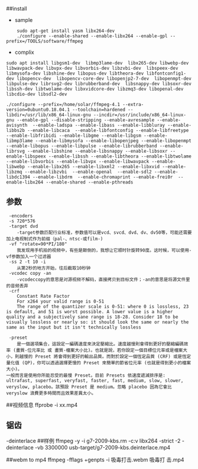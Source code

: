 ##install
+ sample
```
	sudo apt-get install yasm libx264-dev
	./configure --enable-shared --enable-libx264 --enable-gpl --prefix=/TOOLS/software/ffmpeg
```
+ complix
```
sudo apt install libgsm1-dev  libmp3lame-dev  libx265-dev libwebp-dev libwavpack-dev libvpx-dev libvorbis-dev libzvbi-dev  libspeex-dev libmysofa-dev libshine-dev libopus-dev libtheora-dev libfontconfig1-dev libopencv-dev  libopencv-core-dev libopenjp2-7-dev  libopenmpt-dev libpulse-dev librsvg2-dev librubberband-dev  libsnappy-dev libsoxr-dev libssh-dev libtwolame-dev libxvidcore-dev libzmq3-dev libopenal-dev libcdio-dev libsdl2-dev

./configure --prefix=/home/solar/ffmpeg-4.1 --extra-version=0ubuntu0.18.04.1 --toolchain=hardened --libdir=/usr/lib/x86_64-linux-gnu --incdir=/usr/include/x86_64-linux-gnu --enable-gpl --disable-stripping --enable-avresample --enable-avisynth  --enable-ladspa --enable-libass --enable-libbluray --enable-libbs2b --enable-libcaca  --enable-libfontconfig --enable-libfreetype --enable-libfribidi --enable-libgme --enable-libgsm --enable-libmp3lame --enable-libmysofa --enable-libopenjpeg --enable-libopenmpt --enable-libopus --enable-libpulse --enable-librubberband --enable-librsvg --enable-libshine --enable-libsnappy --enable-libsoxr --enable-libspeex --enable-libssh --enable-libtheora --enable-libtwolame --enable-libvorbis --enable-libvpx --enable-libwavpack --enable-libwebp --enable-libx265 --enable-libxml2 --enable-libxvid --enable-libzmq --enable-libzvbi  --enable-openal  --enable-sdl2 --enable-libdc1394 --enable-libdrm  --enable-chromaprint --enable-frei0r  --enable-libx264 --enable-shared --enable-pthreads

```
## 参数
	 -encoders
	 -s 720*576
	 -target dvd
	 	-target参数匹配行业标准，参数值可以是vcd、svcd、dvd、dv、dv50等，可能还需要加上电视制式作为前缀（pal-、ntsc-或film-)
	 -vf "rotate=90*PI/180"
	 	我发现用手机拍的视频中，有些是颠倒的，我想让它顺时针旋转90度。这时候，可以使用-vf参数加入一个过滤器
	 -ss 2 -t 10 -i
	 	从第2秒的地方开始，往后截取10秒钟
	 -vcodec copy -an
	 	-vcodeccopy的意思是对源视频不解码，直接拷贝到目标文件；-an的意思是将源文件里的音频丢弃
	 -crf
	 	Constant Rate Factor
	 	For x264 your valid range is 0-51
		The range of the quantizer scale is 0-51: where 0 is lossless, 23 is default, and 51 is worst possible. A lower value is a higher quality and a subjectively sane range is 18-28. Consider 18 to be visually lossless or nearly so: it should look the same or nearly the same as the input but it isn't technically lossless
		
	 -preset
	 	是一個選項集合，這設定一編碼速度來決定壓縮比。速度越慢則會得到更好的壓縮編碼效率 (畫質-位元率比 或 畫質-檔案大小比)。也就是說，若你設定一個目標位元率或是檔案大小，則越慢的 Preset 將會得到更好的輸出品質。而對於設定一個恆定品質 (CRF) 或是恆定量化值 (QP)，你可以透過選擇更慢的 Preset 來簡單的節省位元率 (也就是得到更小的檔案大小)。
	一般而言是使用你所能忍受的最慢 Preset。目前 Presets 依速度遞減排序是: ultrafast, superfast, veryfast, faster, fast, medium, slow, slower, veryslow, placebo。該預設 Preset 是 medium。忽略 placebo 因為它會比 veryslow 浪費更多時間而且效果差異太小。
##视频信息
	ffprobe -i xx.mp4 
## 锯齿
-deinterlace
##样例
	ffmpeg -y -i g7-2009-kbs.rm -c:v libx264 -strict -2 -deinterlace  -vb 3300000 usb-target/g7-2009-kbs.deinterlace.mp4
	
##webm to mp4 
	ffmpeg -fflags +genpts -i 吸毒打击.webm   吸毒打 击.mp4